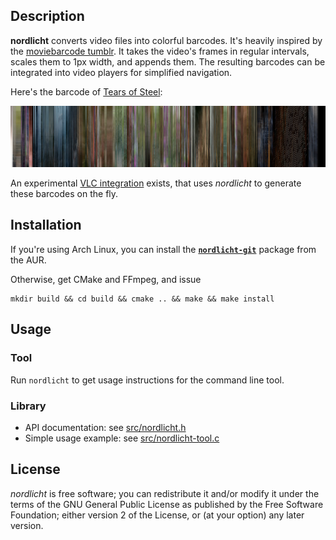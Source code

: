 ## Description

**nordlicht** converts video files into colorful barcodes. It's heavily inspired by the [moviebarcode tumblr](http://moviebarcode.tumblr.com/movie-index). It takes the video's frames in regular intervals, scales them to 1px width, and appends them. The resulting barcodes can be integrated into video players for simplified navigation.

Here's the barcode of [Tears of Steel](http://tearsofsteel.org/):

![Barcode for "Tears of Steel"](res/tos-example.png)

An experimental [VLC integration](https://github.com/blinry/vlc) exists, that uses *nordlicht* to generate these barcodes on the fly.

## Installation

If you're using Arch Linux, you can install the [**`nordlicht-git`**](https://aur.archlinux.org/packages/nordlicht-git/) package from the AUR.

Otherwise, get CMake and FFmpeg, and issue

    mkdir build && cd build && cmake .. && make && make install

## Usage

### Tool

Run `nordlicht` to get usage instructions for the command line tool.

### Library

- API documentation: see [src/nordlicht.h](src/nordlicht.h)
- Simple usage example: see [src/nordlicht-tool.c](src/nordlicht-tool.c)

## License

*nordlicht* is free software; you can redistribute it and/or modify it under the terms of the GNU General Public License as published by the Free Software Foundation; either version 2 of the License, or (at your option) any later version.
